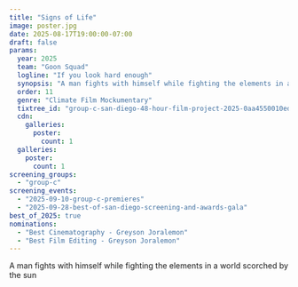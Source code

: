 ```yaml
---
title: "Signs of Life"
image: poster.jpg
date: 2025-08-17T19:00:00-07:00
draft: false
params:
  year: 2025
  team: "Goon Squad"
  logline: "If you look hard enough"
  synopsis: "A man fights with himself while fighting the elements in a world scorched by the sun"
  order: 11
  genre: "Climate Film Mockumentary"
  tixtree_id: "group-c-san-diego-48-hour-film-project-2025-0aa4550010ed"
  cdn:
    galleries:
      poster:
        count: 1
  galleries:
    poster:
      count: 1
screening_groups:
  - "group-c"
screening_events:
  - "2025-09-10-group-c-premieres"
  - "2025-09-28-best-of-san-diego-screening-and-awards-gala"
best_of_2025: true
nominations:
  - "Best Cinematography - Greyson Joralemon"
  - "Best Film Editing - Greyson Joralemon"
---
```

A man fights with himself while fighting the elements in a world scorched by the sun
